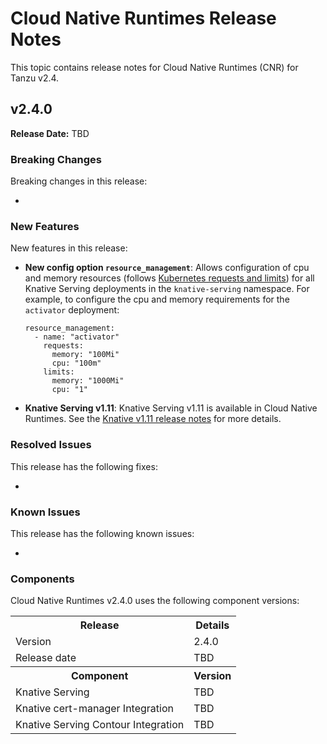 # Cloud Native Runtimes Release Notes

This topic contains release notes for Cloud Native Runtimes (CNR) for Tanzu v2.4.

## <a id="2-4-0"></a> v2.4.0

**Release Date:** TBD

### Breaking Changes

Breaking changes in this release:

-

### New Features

New features in this release:

- **New config option `resource_management`**: Allows configuration of cpu and memory resources (follows [Kubernetes requests and limits](https://kubernetes.io/docs/concepts/configuration/manage-resources-containers/)) for all Knative Serving deployments in the `knative-serving` namespace. For example, to configure the cpu and memory requirements for the `activator` deployment:
    ```
    resource_management:
      - name: "activator"
        requests:
          memory: "100Mi"
          cpu: "100m"
        limits:
          memory: "1000Mi"
          cpu: "1"
    ```

- **Knative Serving v1.11**: Knative Serving v1.11 is available in Cloud Native Runtimes. See the [Knative v1.11 release notes](https://knative.dev/blog/releases/announcing-knative-v1-11-release/) for more details.

### Resolved Issues

This release has the following fixes:

-

### Known Issues

This release has the following known issues:

-

### Components

Cloud Native Runtimes v2.4.0 uses the following component versions:

<table class="component-versions">
    <tr>
        <th>Release</th>
        <th>Details</th>
    </tr>
    <tr>
        <td>Version</td>
        <td>2.4.0</td>
    </tr>
    <tr>
        <td>Release date</td>
        <td>TBD</td>
    </tr>
    <tr>
        <th>Component</th>
        <th>Version</th>
    </tr>
    <tr>
        <td>Knative Serving</td>
        <td>TBD</td>
    </tr>
    <tr>
        <td>Knative cert-manager Integration</td>
        <td>TBD</td>
    </tr>
    <tr>
        <td>Knative Serving Contour Integration</td>
        <td>TBD</td>
    </tr>
</table>